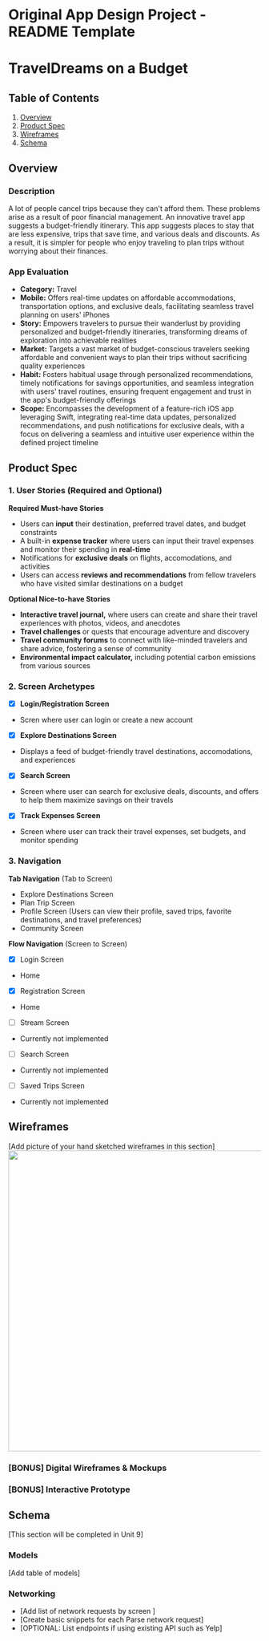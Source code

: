 Original App Design Project - README Template
===

# TravelDreams on a Budget

## Table of Contents

1. [Overview](#Overview)
2. [Product Spec](#Product-Spec)
3. [Wireframes](#Wireframes)
4. [Schema](#Schema)

## Overview

### Description

A lot of people cancel trips because they can't afford them. These problems arise as a result of poor financial management. An innovative travel app suggests a budget-friendly itinerary. This app suggests places to stay that are less expensive, trips that save time, and various deals and discounts. As a result, it is simpler for people who enjoy traveling to plan trips without worrying about their finances.

### App Evaluation

- **Category:** Travel
- **Mobile:** Offers real-time updates on affordable accommodations, transportation options, and exclusive deals, facilitating seamless travel planning on users' iPhones
- **Story:** Empowers travelers to pursue their wanderlust by providing personalized and budget-friendly itineraries, transforming dreams of exploration into achievable realities
- **Market:** Targets a vast market of budget-conscious travelers seeking affordable and convenient ways to plan their trips without sacrificing quality experiences
- **Habit:** Fosters habitual usage through personalized recommendations, timely notifications for savings opportunities, and seamless integration with users' travel routines, ensuring frequent engagement and trust in the app's budget-friendly offerings
- **Scope:** Encompasses the development of a feature-rich iOS app leveraging Swift, integrating real-time data updates, personalized recommendations, and push notifications for exclusive deals, with a focus on delivering a seamless and intuitive user experience within the defined project timeline

## Product Spec

### 1. User Stories (Required and Optional)

**Required Must-have Stories**

* Users can **input** their destination, preferred travel dates, and budget constraints 
* A built-in **expense tracker** where users can input their travel expenses and monitor their spending in **real-time**
* Notifications for **exclusive deals** on flights, accomodations, and activities
* Users can access **reviews and recommendations** from fellow travelers who have visited similar destinations on a budget

**Optional Nice-to-have Stories**

* **Interactive travel journal,** where users can create and share their travel experiences with photos, videos, and anecdotes
* **Travel challenges** or quests that encourage adventure and discovery
* **Travel community forums** to connect with like-minded travelers and share advice, fostering a sense of community
* **Environmental impact calculator,** including potential carbon emissions from various sources

### 2. Screen Archetypes

- [x] **Login/Registration Screen**
* Scren where user can login or create a new account

- [x] **Explore Destinations Screen**
* Displays a feed of budget-friendly travel destinations, accomodations, and experiences

- [x] **Search Screen**
* Screen where user can search for exclusive deals, discounts, and offers to help them maximize savings on their travels

- [x] **Track Expenses Screen**
* Screen where user can track their travel expenses, set budgets, and monitor spending

### 3. Navigation

**Tab Navigation** (Tab to Screen)

* Explore Destinations Screen
* Plan Trip Screen
* Profile Screen (Users can view their profile, saved trips, favorite destinations, and travel preferences)
* Community Screen

**Flow Navigation** (Screen to Screen)

- [x] Login Screen
* Home

- [x] Registration Screen
* Home

- [ ] Stream Screen
* Currently not implemented

- [ ] Search Screen
* Currently not implemented

- [ ] Saved Trips Screen
* Currently not implemented

## Wireframes

[Add picture of your hand sketched wireframes in this section]
<img src="http://imgur.com/a/5GUBN4O" width=600>

### [BONUS] Digital Wireframes & Mockups

### [BONUS] Interactive Prototype

## Schema 

[This section will be completed in Unit 9]

### Models

[Add table of models]

### Networking

- [Add list of network requests by screen ]
- [Create basic snippets for each Parse network request]
- [OPTIONAL: List endpoints if using existing API such as Yelp]
